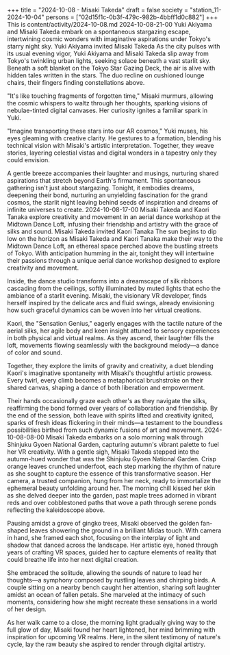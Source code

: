 +++
title = "2024-10-08 - Misaki Takeda"
draft = false
society = "station_11-2024-10-04"
persons = ["02d15f1c-0b3f-479c-982b-4bbff1d0c882"]
+++
This is content/activity/2024-10-08.md
2024-10-08-21-00
Yuki Akiyama and Misaki Takeda embark on a spontaneous stargazing escape, intertwining cosmic wonders with imaginative aspirations under Tokyo's starry night sky.
Yuki Akiyama invited Misaki Takeda
As the city pulses with its usual evening vigor, Yuki Akiyama and Misaki Takeda slip away from Tokyo's twinkling urban lights, seeking solace beneath a vast starlit sky. Beneath a soft blanket on the Tokyo Star Gazing Deck, the air is alive with hidden tales written in the stars. The duo recline on cushioned lounge chairs, their fingers finding constellations above.

"It's like touching fragments of forgotten time," Misaki murmurs, allowing the cosmic whispers to waltz through her thoughts, sparking visions of nebulae-tinted digital canvases. Her curiosity ignites a familiar spark in Yuki.

"Imagine transporting these stars into our AR cosmos," Yuki muses, his eyes gleaming with creative clarity. He gestures to a formation, blending his technical vision with Misaki's artistic interpretation. Together, they weave stories, layering celestial vistas and digital wonders in a tapestry only they could envision.

A gentle breeze accompanies their laughter and musings, nurturing shared aspirations that stretch beyond Earth's firmament. This spontaneous gathering isn't just about stargazing. Tonight, it embodies dreams, deepening their bond, nurturing an unyielding fascination for the grand cosmos, the starlit night leaving behind seeds of inspiration and dreams of infinite universes to create.
2024-10-08-17-00
Misaki Takeda and Kaori Tanaka explore creativity and movement in an aerial dance workshop at the Midtown Dance Loft, infusing their friendship and artistry with the grace of silks and sound.
Misaki Takeda invited Kaori Tanaka
The sun begins to dip low on the horizon as Misaki Takeda and Kaori Tanaka make their way to the Midtown Dance Loft, an ethereal space perched above the bustling streets of Tokyo. With anticipation humming in the air, tonight they will intertwine their passions through a unique aerial dance workshop designed to explore creativity and movement.

Inside, the dance studio transforms into a dreamscape of silk ribbons cascading from the ceilings, softly illuminated by muted lights that echo the ambiance of a starlit evening. Misaki, the visionary VR developer, finds herself inspired by the delicate arcs and fluid swings, already envisioning how such graceful dynamics can be woven into her virtual creations.

Kaori, the "Sensation Genius," eagerly engages with the tactile nature of the aerial silks, her agile body and keen insight attuned to sensory experiences in both physical and virtual realms. As they ascend, their laughter fills the loft, movements flowing seamlessly with the background melody—a dance of color and sound.

Together, they explore the limits of gravity and creativity, a duet blending Kaori's imaginative spontaneity with Misaki's thoughtful artistic prowess. Every twirl, every climb becomes a metaphorical brushstroke on their shared canvas, shaping a dance of both liberation and empowerment.

Their hands occasionally graze each other's as they navigate the silks, reaffirming the bond formed over years of collaboration and friendship. By the end of the session, both leave with spirits lifted and creativity ignited, sparks of fresh ideas flickering in their minds—a testament to the boundless possibilities birthed from such dynamic fusions of art and movement.
2024-10-08-08-00
Misaki Takeda embarks on a solo morning walk through Shinjuku Gyoen National Garden, capturing autumn's vibrant palette to fuel her VR creativity.
With a gentle sigh, Misaki Takeda stepped into the autumn-hued wonder that was the Shinjuku Gyoen National Garden. Crisp orange leaves crunched underfoot, each step marking the rhythm of nature as she sought to capture the essence of this transformative season. Her camera, a trusted companion, hung from her neck, ready to immortalize the ephemeral beauty unfolding around her. The morning chill kissed her skin as she delved deeper into the garden, past maple trees adorned in vibrant reds and over cobblestoned paths that wove a path through serene ponds reflecting the kaleidoscope above. 

Pausing amidst a grove of gingko trees, Misaki observed the golden fan-shaped leaves showering the ground in a brilliant Midas touch. With camera in hand, she framed each shot, focusing on the interplay of light and shadow that danced across the landscape. Her artistic eye, honed through years of crafting VR spaces, guided her to capture elements of reality that could breathe life into her next digital creation.

She embraced the solitude, allowing the sounds of nature to lead her thoughts—a symphony composed by rustling leaves and chirping birds. A couple sitting on a nearby bench caught her attention, sharing soft laughter amidst an ocean of fallen petals. She marveled at the intimacy of such moments, considering how she might recreate these sensations in a world of her design.

As her walk came to a close, the morning light gradually giving way to the full glow of day, Misaki found her heart lightened, her mind brimming with inspiration for upcoming VR realms. Here, in the silent testimony of nature's cycle, lay the raw beauty she aspired to render through digital artistry.
